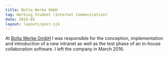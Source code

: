 ```yaml
---
title: Bolta Werke GmbH
tag: Working Student (Internal Communication)
date: 2015-05
layout: layouts/post.njk
---
```


At <a href="https://www.bolta.com/" target="_blank" rel="noopener noreferrer">Bolta Werke GmbH</a> I was responsible for the conception, implementation and introduction of a new intranet as well as the test phase of an in-house collaboration software. I left the company in March 2016.
